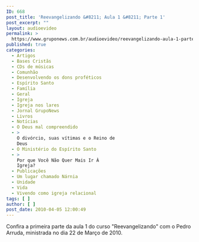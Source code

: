 ```yaml
---
ID: 668
post_title: 'Reevangelizando &#8211; Aula 1 &#8211; Parte 1'
post_excerpt: ""
layout: audioevideo
permalink: >
  https://www.gruponews.com.br/audioevideo/reevangelizando-aula-1-parte-1
published: true
categories:
  - Artigos
  - Bases Cristãs
  - CDs de músicas
  - Comunhão
  - Desenvolvendo os dons proféticos
  - Espírito Santo
  - Família
  - Geral
  - Igreja
  - Igreja nos lares
  - Jornal GrupoNews
  - Livros
  - Notícias
  - O Deus mal compreendido
  - >
    O divórcio, suas vítimas e o Reino de
    Deus
  - O Ministério do Espírito Santo
  - >
    Por que Você Não Quer Mais Ir À
    Igreja?
  - Publicações
  - Um lugar chamado Nárnia
  - Unidade
  - Vida
  - Vivendo como igreja relacional
tags: [ ]
author: [ ]
post_date: 2010-04-05 12:00:49
---
```

Confira a primeira parte da aula 1 do curso "Reevangelizando" com o Pedro Arruda, ministrada no dia 22 de Março de 2010.